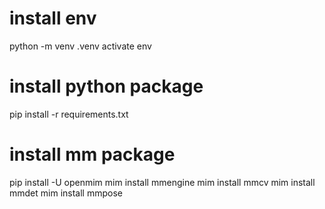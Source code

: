 # install env

python -m venv .venv
activate env

# install python package

pip install -r requirements.txt

# install mm package

pip install -U openmim
mim install mmengine
mim install mmcv
mim install mmdet
mim install mmpose
